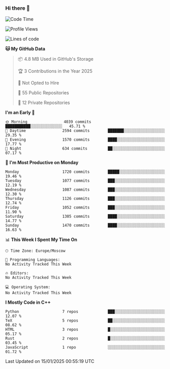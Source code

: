 ### Hi there 👋

<!--
**SemenMartynov/SemenMartynov** is a ✨ _special_ ✨ repository because its `README.md` (this file) appears on your GitHub profile.

Here are some ideas to get you started:

- 🔭 I’m currently working on ...
- 🌱 I’m currently learning ...
- 👯 I’m looking to collaborate on ...
- 🤔 I’m looking for help with ...
- 💬 Ask me about ...
- 📫 How to reach me: ...
- 😄 Pronouns: ...
- ⚡ Fun fact: ...
-->

<!--START_SECTION:waka-->
![Code Time](http://img.shields.io/badge/Code%20Time-0%20secs-blue)

![Profile Views](http://img.shields.io/badge/Profile%20Views-2-blue)

![Lines of code](https://img.shields.io/badge/From%20Hello%20World%20I%27ve%20Written-7.6%20million%20lines%20of%20code-blue)

**🐱 My GitHub Data** 

> 📦 4.8 MB Used in GitHub's Storage 
 > 
> 🏆 3 Contributions in the Year 2025
 > 
> 🚫 Not Opted to Hire
 > 
> 📜 55 Public Repositories 
 > 
> 🔑 12 Private Repositories 
 > 
**I'm an Early 🐤** 

```text
🌞 Morning                4039 commits        ███████████░░░░░░░░░░░░░░   45.71 % 
🌆 Daytime                2594 commits        ███████░░░░░░░░░░░░░░░░░░   29.35 % 
🌃 Evening                1570 commits        ████░░░░░░░░░░░░░░░░░░░░░   17.77 % 
🌙 Night                  634 commits         ██░░░░░░░░░░░░░░░░░░░░░░░   07.17 % 
```
📅 **I'm Most Productive on Monday** 

```text
Monday                   1720 commits        █████░░░░░░░░░░░░░░░░░░░░   19.46 % 
Tuesday                  1077 commits        ███░░░░░░░░░░░░░░░░░░░░░░   12.19 % 
Wednesday                1087 commits        ███░░░░░░░░░░░░░░░░░░░░░░   12.30 % 
Thursday                 1126 commits        ███░░░░░░░░░░░░░░░░░░░░░░   12.74 % 
Friday                   1052 commits        ███░░░░░░░░░░░░░░░░░░░░░░   11.90 % 
Saturday                 1305 commits        ████░░░░░░░░░░░░░░░░░░░░░   14.77 % 
Sunday                   1470 commits        ████░░░░░░░░░░░░░░░░░░░░░   16.63 % 
```


📊 **This Week I Spent My Time On** 

```text
🕑︎ Time Zone: Europe/Moscow

💬 Programming Languages: 
No Activity Tracked This Week

🔥 Editors: 
No Activity Tracked This Week

💻 Operating System: 
No Activity Tracked This Week
```

**I Mostly Code in C++** 

```text
Python                   7 repos             ███░░░░░░░░░░░░░░░░░░░░░░   12.07 % 
TeX                      5 repos             ██░░░░░░░░░░░░░░░░░░░░░░░   08.62 % 
HTML                     3 repos             █░░░░░░░░░░░░░░░░░░░░░░░░   05.17 % 
Rust                     2 repos             █░░░░░░░░░░░░░░░░░░░░░░░░   03.45 % 
JavaScript               1 repo              ░░░░░░░░░░░░░░░░░░░░░░░░░   01.72 % 
```




 Last Updated on 15/01/2025 00:55:19 UTC
<!--END_SECTION:waka-->